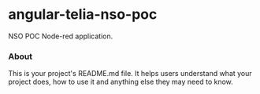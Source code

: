 angular-telia-nso-poc
=====================

NSO POC Node-red application.

### About

This is your project's README.md file. It helps users understand what your
project does, how to use it and anything else they may need to know.